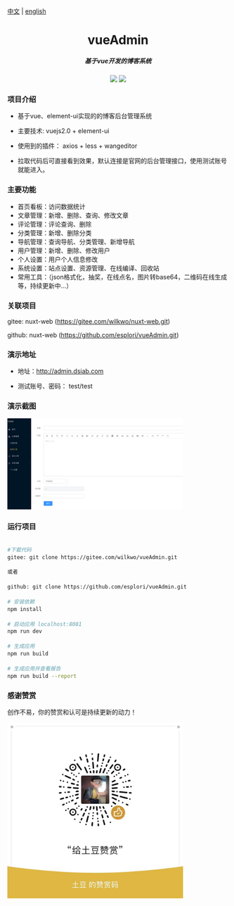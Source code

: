 <div><a href="https://gitee.com/wilkwo/vueAdmin/blob/master/README.md">中文</a>  |  <a href="https://gitee.com/wilkwo/vueAdmin/blob/master/README.en.md">english</a></div>


<h1 align="center" style=" font-weight: bold;">vueAdmin</h1>
<h5 align="center">基于vue开发的博客系统</h5>

<p align="center">
	<a href="https://gitee.com/wilkwo/vueAdmin.git"><img src="https://gitee.com/wilkwo/vueAdmin/badge/star.svg?theme=dark"></a>
	<a href="https://gitee.com/wilkwo/vueAdmin.git"><img src="https://gitee.com/wilkwo/vueAdmin/badge/fork.svg?theme=dark"></a>
</p>


### 项目介绍

- 基于vue、element-ui实现的的博客后台管理系统

- 主要技术: vuejs2.0 + element-ui

- 使用到的插件： axios + less + wangeditor

- 拉取代码后可直接看到效果，默认连接是官网的后台管理接口，使用测试账号就能进入。

### 主要功能
- 首页看板：访问数据统计
- 文章管理：新增、删除、查询、修改文章
- 评论管理：评论查询、删除
- 分类管理：新增、删除分类
- 导航管理：查询导航、分类管理、新增导航
- 用户管理：新增、删除、修改用户
- 个人设置：用户个人信息修改
- 系统设置：站点设置、资源管理、在线编译、回收站
- 常用工具：（json格式化，抽奖，在线点名，图片转base64，二维码在线生成等，持续更新中...）

### 关联项目

gitee: nuxt-web (https://gitee.com/wilkwo/nuxt-web.git) 

github: nuxt-web (https://github.com/esplori/vueAdmin.git)


### 演示地址

- 地址：http://admin.dsiab.com

- 测试账号、密码： test/test


### 演示截图

<img src="./src/assets/images/screenshot.jpg" alt="赞赏" width="400px" />


### 运行项目

``` bash

#下载代码
gitee: git clone https://gitee.com/wilkwo/vueAdmin.git

或者

github: git clone https://github.com/esplori/vueAdmin.git

# 安装依赖
npm install

# 启动应用 localhost:8081
npm run dev

# 生成应用
npm run build

# 生成应用并查看报告
npm run build --report
```


### 感谢赞赏

创作不易，你的赞赏和认可是持续更新的动力！

<img src="./src/assets/images/zanshan.jpeg" alt="赞赏" width="400px" />